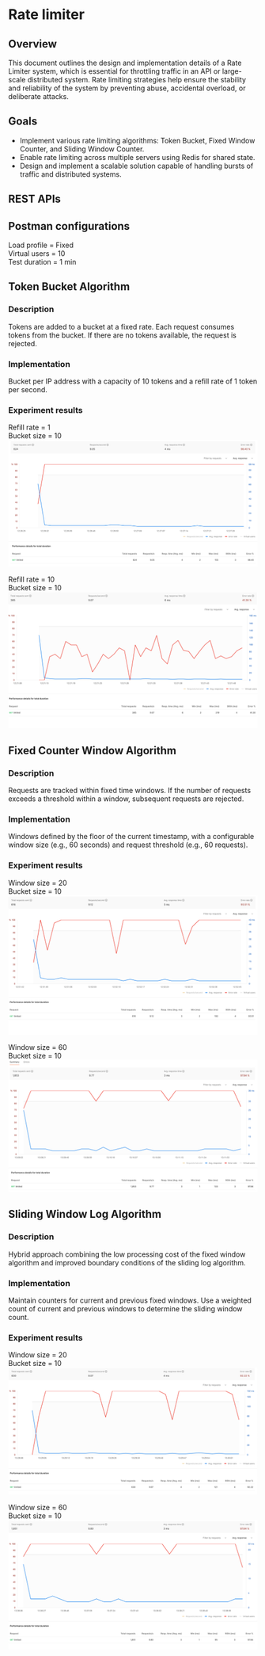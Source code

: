 # Rate limiter

## Overview

This document outlines the design and implementation details of a Rate Limiter system, which is essential for throttling
traffic in an API or large-scale distributed system. Rate limiting strategies help ensure the stability and reliability
of the system by preventing abuse, accidental overload, or deliberate attacks.

## Goals

- Implement various rate limiting algorithms: Token Bucket, Fixed Window Counter, and Sliding Window Counter.
- Enable rate limiting across multiple servers using Redis for shared state.
- Design and implement a scalable solution capable of handling bursts of traffic and distributed systems.

## REST APIs

## Postman configurations

Load profile = Fixed \
Virtual users = 10 \
Test duration = 1 min

## Token Bucket Algorithm

### Description
Tokens are added to a bucket at a fixed rate. Each request consumes tokens from the bucket. If there are
  no tokens available, the request is rejected.

### Implementation
Bucket per IP address with a capacity of 10 tokens and a refill rate of 1 token per second.

### Experiment results 
Refill rate = 1 \
Bucket size = 10
![img.png](src/main/resources/images/tba_1_10.png)

Refill rate = 10 \
Bucket size = 10
![img.png](src/main/resources/images/tba_10_10.png)

## Fixed Counter Window Algorithm

### Description
Requests are tracked within fixed time windows. If the number of requests exceeds a threshold within a window, subsequent requests are rejected.

### Implementation
Windows defined by the floor of the current timestamp, with a configurable window size (e.g., 60 seconds) and request threshold (e.g., 60 requests).

### Experiment results

Window size = 20 \
Bucket size = 10
![img.png](src/main/resources/images/fcwa_20_10.png)

Window size = 60 \
Bucket size = 10
![img.png](src/main/resources/images/fcwa_60_10.png)

## Sliding Window Log Algorithm

### Description
Hybrid approach combining the low processing cost of the fixed window algorithm and improved boundary conditions of the sliding log algorithm.

### Implementation
Maintain counters for current and previous fixed windows. Use a weighted count of current and previous windows to determine the sliding window count.

### Experiment results

Window size = 20 \
Bucket size = 10
![img_1.png](src/main/resources/images/scwa_20_10.png)

Window size = 60 \
Bucket size = 10
![img.png](src/main/resources/images/scwa_60_10.png)
 
